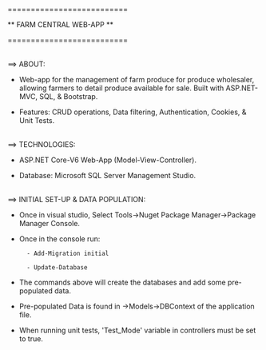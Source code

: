 ==========================

** FARM CENTRAL WEB-APP **

==========================


<br />
==> ABOUT:

- Web-app for the management of farm produce for produce wholesaler,
allowing farmers to detail produce available for sale. Built with ASP.NET-MVC, SQL, & Bootstrap.

- Features: CRUD operations, Data filtering, Authentication, Cookies, & Unit Tests.


<br />
==> TECHNOLOGIES:

- ASP.NET Core-V6 Web-App (Model-View-Controller).

- Database: Microsoft SQL Server Management Studio.


<br />
==> INITIAL SET-UP & DATA POPULATION:

- Once in visual studio, Select Tools->Nuget Package Manager->Package Manager Console.

- Once in the console run:

		- Add-Migration initial

		- Update-Database
  
- The commands above will create the databases and add some pre-populated data.

- Pre-populated Data is found in ->Models->DBContext of the application file.

- When running unit tests, 'Test_Mode' variable in controllers must be set to true.
<br /><br />
